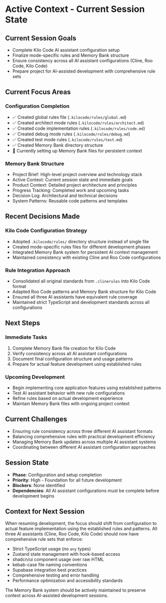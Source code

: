 # Active Context - Current Session State

## Current Session Goals
- Complete Kilo Code AI assistant configuration setup
- Finalize mode-specific rules and Memory Bank structure
- Ensure consistency across all AI assistant configurations (Cline, Roo Code, Kilo Code)
- Prepare project for AI-assisted development with comprehensive rule sets

## Current Focus Areas

### Configuration Completion
- ✅ Created global rules file (`.kilocode/rules/global.md`)
- ✅ Created architect mode rules (`.kilocode/rules/architect.md`)
- ✅ Created code implementation rules (`.kilocode/rules/code.md`)
- ✅ Created debug mode rules (`.kilocode/rules/debug.md`)
- ✅ Created test mode rules (`.kilocode/rules/test.md`)
- ✅ Created Memory Bank directory structure
- 🔄 Currently setting up Memory Bank files for persistent context

### Memory Bank Structure
- Project Brief: High-level project overview and technology stack
- Active Context: Current session state and immediate goals
- Product Context: Detailed project architecture and principles
- Progress Tracking: Completed work and upcoming tasks
- Decision Log: Architectural and technical decisions
- System Patterns: Reusable code patterns and templates

## Recent Decisions Made

### Kilo Code Configuration Strategy
- Adopted `.kilocode/rules/` directory structure instead of single file
- Created mode-specific rules files for different development phases
- Integrated Memory Bank system for persistent AI context management
- Maintained consistency with existing Cline and Roo Code configurations

### Rule Integration Approach
- Consolidated all original standards from `.clinerules` into Kilo Code format
- Adapted Roo Code patterns and Memory Bank structure for Kilo Code
- Ensured all three AI assistants have equivalent rule coverage
- Maintained strict TypeScript and development standards across all configurations

## Next Steps

### Immediate Tasks
1. Complete Memory Bank file creation for Kilo Code
2. Verify consistency across all AI assistant configurations
3. Document final configuration structure and usage patterns
4. Prepare for actual feature development using established rules

### Upcoming Development
- Begin implementing core application features using established patterns
- Test AI assistant behavior with new rule configurations
- Refine rules based on actual development experience
- Maintain Memory Bank files with ongoing project context

## Current Challenges
- Ensuring rule consistency across three different AI assistant formats
- Balancing comprehensive rules with practical development efficiency
- Managing Memory Bank updates across multiple AI assistant systems
- Coordinating between different AI assistant configuration approaches

## Session State
- **Phase**: Configuration and setup completion
- **Priority**: High - Foundation for all future development
- **Blockers**: None identified
- **Dependencies**: All AI assistant configurations must be complete before development begins

## Context for Next Session
When resuming development, the focus should shift from configuration to actual feature implementation using the established rules and patterns. All three AI assistants (Cline, Roo Code, Kilo Code) should now have comprehensive rule sets that enforce:

- Strict TypeScript usage (no `any` types)
- Zustand state management with hook-based access
- shadcn/ui component usage over raw HTML
- kebab-case file naming conventions
- Supabase integration best practices
- Comprehensive testing and error handling
- Performance optimization and accessibility standards

The Memory Bank system should be actively maintained to preserve context across AI-assisted development sessions.
